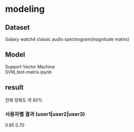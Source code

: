 # modeling

## Dataset
Galaxy watch4 classic audio spectrogram(magnitude matrix)   
## Model
Support Vector Machine    
SVM_test-matrix.ipynb  

## result
전체 정확도 약 80%  
### 사용자별 결과 (user1|user2|user3)
0.85 0.70   
